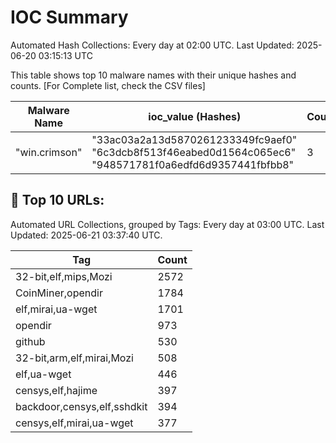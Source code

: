 # IOC Summary

Automated Hash Collections: Every day at 02:00 UTC. Last Updated: 2025-06-20 03:15:13 UTC

This table shows top 10 malware names with their unique hashes and counts. [For Complete list, check the CSV files]

| Malware Name | ioc_value (Hashes) | Count |
|--------------|--------------------|-------|
|  "win.crimson" |  "33ac03a2a13d5870261233349fc9aef0"<br> "6c3dcb8f513f46eabed0d1564c065ec6"<br> "948571781f0a6edfd6d9357441fbfbb8" | 3 |



<!-- url_summary_start -->
## 🔗 Top 10 URLs:

Automated URL Collections, grouped by Tags: Every day at 03:00 UTC. Last Updated: 2025-06-21 03:37:40 UTC.

| Tag | Count |
|-----|-------|
| 32-bit,elf,mips,Mozi | 2572 |
| CoinMiner,opendir | 1784 |
| elf,mirai,ua-wget | 1701 |
| opendir | 973 |
| github | 530 |
| 32-bit,arm,elf,mirai,Mozi | 508 |
| elf,ua-wget | 446 |
| censys,elf,hajime | 397 |
| backdoor,censys,elf,sshdkit | 394 |
| censys,elf,mirai,ua-wget | 377 |
<!-- url_summary_end -->

